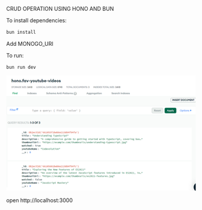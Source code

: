 
CRUD OPERATION USING HONO AND BUN 



To install dependencies:
```sh
bun install
```

Add MONOGO_URI

To run:
```sh
bun run dev
```


![alt text](image.png)

open http://localhost:3000
